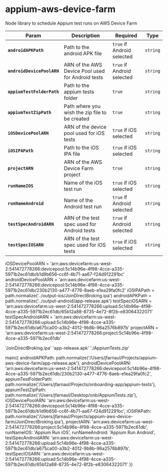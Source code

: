 # appium-aws-device-farm
Node library to schedule Appium test runs on AWS Device Farm

| Param | Description | Required | Type |
|---|---|---|---|
|**`androidAPKPath`**|Path to the android APK file|`true` if Android selected|`string`|
|**`androidDevicePoolARN`**|ARN of the AWS Device Pool used for Android tests|`true` if Android selected|`string`|
|**`appiumTestFolderPath`**|Path to the appium tests folder|`true`|`string`|
|**`appiumTestZipPath`**|Path where you wish the zip file to be created|`true`|`string`|
|**`iOSDevicePoolARN`**|ARN of the device pool used for iOS tests|`true` if iOS selected|`string`|
|**`iOSIPAPath`**|Path to the iOS IPA file|`true` if iOS selected|`string`|
|**`projectARN`**|ARN of the AWS Device Farm project|`true`|`string`|
|**`runNameIOS`**|Name of the iOS test run|`true` if iOS selected|`string`|
|**`runNameAndroid`**|Name of the Android test run|`true` if Android selected|`string`|
|**`testSpecAndroidARN`**|ARN of the test spec used for Android tests|`true` if Android selected|`string`|
|**`testSpecIOSARN`**|ARN of the test spec used for iOS tests|`true` if iOS selected|`string`|

iOSDevicePoolARN = 'arn:aws:devicefarm:us-west-2:541472778266:devicepool:5c14b96e-4f98-4cce-a335-5971b2ec61db/b1d9b656-cc6f-4b71-aa67-f24d912291bc'
androidDevicePoolARN = 'arn:aws:devicefarm:us-west-2:541472778266:devicepool:5c14b96e-4f98-4cce-a335-5971b2ec61db/230b2130-a477-4776-8aeb-e1ea29fa0fc2'
iOSIPAPath = path.normalize('../output-ios/JoinDirectBroking.ipa')
androidAPKPath = path.normalize('../output-android/app-release.apk')
testSpeciOSARN = 'arn:aws:devicefarm:us-west-2:541472778266:upload:5c14b96e-4f98-4cce-a335-5971b2ec61db/65b12a88-8735-4e72-8f2b-e83064322071'
testSpecAndroidARN = 'arn:aws:devicefarm:us-west-2:541472778266:upload:5c14b96e-4f98-4cce-a335-5971b2ec61db/a675ca00-a3b2-4012-9b8b-96a2576b897b'
projectARN = 'arn:aws:devicefarm:us-west-2:541472778266:project:5c14b96e-4f98-4cce-a335-5971b2ec61db'

'JoinDirectBroking.ipa'
'app-release.apk'
'./AppiumTests.zip'

main({
  androidAPKPath: path.normalize('/Users/jfarnaul/Projects/appium-aws-device-farm/app-release.apk'),
  androidDevicePoolARN: 'arn:aws:devicefarm:us-west-2:541472778266:devicepool:5c14b96e-4f98-4cce-a335-5971b2ec61db/230b2130-a477-4776-8aeb-e1ea29fa0fc2',
  appiumTestFolderPath: path.normalize('/Users/jfarnaul/Projects/onboarding-app/appium-tests'),
  appiumTestZipPath: path.normalize('/Users/jfarnaul/Desktop/onb/AppiumTests.zip'),
  iOSDevicePoolARN: 'arn:aws:devicefarm:us-west-2:541472778266:devicepool:5c14b96e-4f98-4cce-a335-5971b2ec61db/b1d9b656-cc6f-4b71-aa67-f24d912291bc',
  iOSIPAPath: path.normalize('/Users/jfarnaul/Projects/appium-aws-device-farm/JoinDirectBroking.ipa'),
  projectARN: 'arn:aws:devicefarm:us-west-2:541472778266:project:5c14b96e-4f98-4cce-a335-5971b2ec61db',
  runNameIOS: 'Appium Run iOS',
  runNameAndroid: 'Appium Run Android',
  testSpecAndroidARN: 'arn:aws:devicefarm:us-west-2:541472778266:upload:5c14b96e-4f98-4cce-a335-5971b2ec61db/a675ca00-a3b2-4012-9b8b-96a2576b897b',
  testSpecIOSARN: 'arn:aws:devicefarm:us-west-2:541472778266:upload:5c14b96e-4f98-4cce-a335-5971b2ec61db/65b12a88-8735-4e72-8f2b-e83064322071'
})
